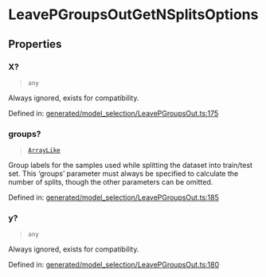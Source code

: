 # LeavePGroupsOutGetNSplitsOptions

## Properties

### X?

> `any`

Always ignored, exists for compatibility.

Defined in:  [generated/model\_selection/LeavePGroupsOut.ts:175](https://github.com/transitive-bullshit/scikit-learn-ts/blob/b59c1ff/packages/sklearn/src/generated/model_selection/LeavePGroupsOut.ts#L175)

### groups?

> [`ArrayLike`](../types/ArrayLike.md)

Group labels for the samples used while splitting the dataset into train/test set. This ‘groups’ parameter must always be specified to calculate the number of splits, though the other parameters can be omitted.

Defined in:  [generated/model\_selection/LeavePGroupsOut.ts:185](https://github.com/transitive-bullshit/scikit-learn-ts/blob/b59c1ff/packages/sklearn/src/generated/model_selection/LeavePGroupsOut.ts#L185)

### y?

> `any`

Always ignored, exists for compatibility.

Defined in:  [generated/model\_selection/LeavePGroupsOut.ts:180](https://github.com/transitive-bullshit/scikit-learn-ts/blob/b59c1ff/packages/sklearn/src/generated/model_selection/LeavePGroupsOut.ts#L180)
